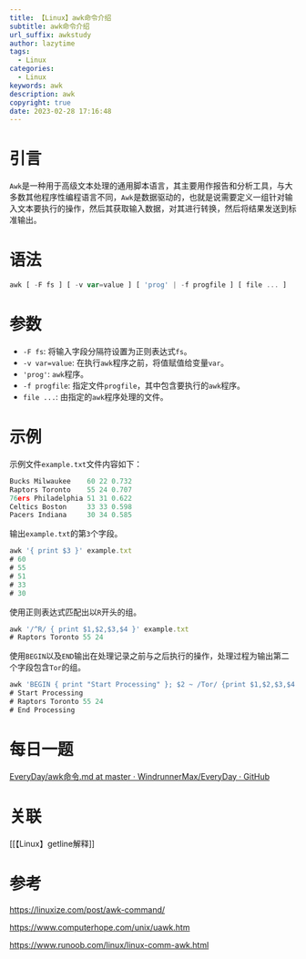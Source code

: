 ```yaml
---
title: 【Linux】awk命令介绍
subtitle: awk命令介绍
url_suffix: awkstudy
author: lazytime
tags:
  - Linux
categories:
  - Linux
keywords: awk
description: awk
copyright: true
date: 2023-02-28 17:16:48
---
```


# 引言

`Awk`是一种用于高级文本处理的通用脚本语言，其主要用作报告和分析工具，与大多数其他程序性编程语言不同，`Awk`是数据驱动的，也就是说需要定义一组针对输入文本要执行的操作，然后其获取输入数据，对其进行转换，然后将结果发送到标准输出。

# 语法

```javascript
awk [ -F fs ] [ -v var=value ] [ 'prog' | -f progfile ] [ file ... ]
```

# 参数

-   `-F fs`: 将输入字段分隔符设置为正则表达式`fs`。
-   `-v var=value`: 在执行`awk`程序之前，将值赋值给变量`var`。
-   `'prog'`: `awk`程序。
-   `-f progfile`: 指定文件`progfile`，其中包含要执行的`awk`程序。
-   `file ...`: 由指定的`awk`程序处理的文件。

<!-- more -->

# 示例

示例文件`example.txt`文件内容如下：

```javascript
Bucks Milwaukee    60 22 0.732 
Raptors Toronto    55 24 0.707 
76ers Philadelphia 51 31 0.622
Celtics Boston     33 33 0.598
Pacers Indiana     30 34 0.585
```

输出`example.txt`的第`3`个字段。

```javascript
awk '{ print $3 }' example.txt
# 60
# 55
# 51
# 33
# 30
```

使用正则表达式匹配出以`R`开头的组。

```javascript
awk '/^R/ { print $1,$2,$3,$4 }' example.txt
# Raptors Toronto 55 24
```

使用`BEGIN`以及`END`输出在处理记录之前与之后执行的操作，处理过程为输出第二个字段包含`Tor`的组。

```javascript
awk 'BEGIN { print "Start Processing" }; $2 ~ /Tor/ {print $1,$2,$3,$4 }; END { print "End Processing" }' example.txt
# Start Processing
# Raptors Toronto 55 24
# End Processing
```

# 每日一题

[EveryDay/awk命令.md at master · WindrunnerMax/EveryDay · GitHub](https://github.com/WindrunnerMax/EveryDay/blob/master/Linux/awk%E5%91%BD%E4%BB%A4.md)

# 关联

[[【Linux】getline解释]]

# 参考

https://linuxize.com/post/awk-command/

https://www.computerhope.com/unix/uawk.htm

https://www.runoob.com/linux/linux-comm-awk.html